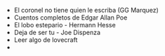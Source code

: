 - El coronel no tiene quien le escriba (GG Marquez)
- Cuentos completos de Edgar Allan Poe
- El lobo estepario - Hermann Hesse
- Deja de ser tu - Joe Dispenza
- Leer algo de lovecraft
- 